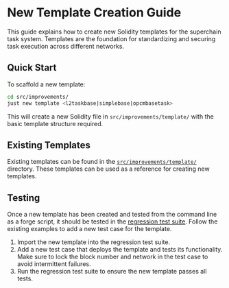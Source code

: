 # New Template Creation Guide

This guide explains how to create new Solidity templates for the superchain task system. Templates are the foundation for standardizing and securing task execution across different networks.

## Quick Start

To scaffold a new template:

```bash
cd src/improvements/
just new template <l2taskbase|simplebase|opcmbasetask>
```

This will create a new Solidity file in `src/improvements/template/` with the basic template structure required.

## Existing Templates

Existing templates can be found in the [`src/improvements/template/`](../template) directory. These templates can be used as a reference for creating new templates.

## Testing

Once a new template has been created and tested from the command line as a forge script, it should be tested in the [regression test suite](../../../test/tasks/Regression.t.sol). Follow the existing examples to add a new test case for the template. 

1. Import the new template into the regression test suite.
2. Add a new test case that deploys the template and tests its functionality. Make sure to lock the block number and network in the test case to avoid intermittent failures.
3. Run the regression test suite to ensure the new template passes all tests.
